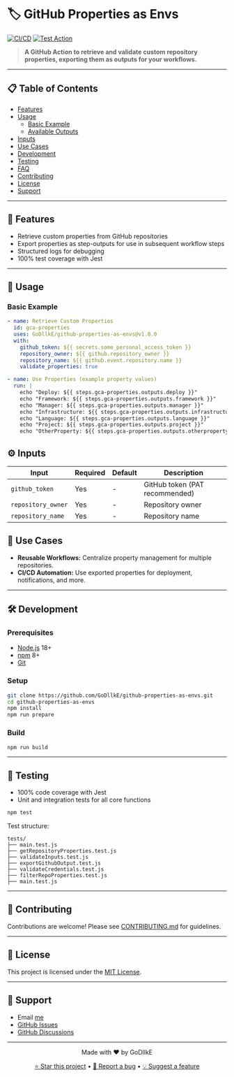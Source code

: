 # 🏷️ GitHub Properties as Envs

[![CI/CD](https://github.com/GoDllkE/github-properties-as-envs/actions/workflows/cicd-workflow.yml/badge.svg?branch=main)](https://github.com/GoDllkE/github-properties-as-envs/actions/workflows/cicd-workflow.yml)
[![Test Action](https://github.com/GoDllkE/github-properties-as-envs/actions/workflows/gca-test-workflow.yml/badge.svg?branch=main)](https://github.com/GoDllkE/github-properties-as-envs/actions/workflows/gca-test-workflow.yml)

> **A GitHub Action to retrieve and validate custom repository properties, exporting them as outputs for your workflows.**

---

## 📋 Table of Contents

- [Features](#features)
- [Usage](#usage)
  - [Basic Example](#basic-example)
  - [Available Outputs](#available-outputs)
- [Inputs](#inputs)
- [Use Cases](#use-cases)
- [Development](#development)
- [Testing](#testing)
- [FAQ](#faq)
- [Contributing](#contributing)
- [License](#license)
- [Support](#support)

---

## 🚀 Features

- Retrieve custom properties from GitHub repositories
- Export properties as step-outputs for use in subsequent workflow steps
- Structured logs for debugging
- 100% test coverage with Jest

---

## 🔧 Usage

### Basic Example

```yaml
- name: Retrieve Custom Properties
  id: gca-properties
  uses: GoDllkE/github-properties-as-envs@v1.0.0
  with:
    github_token: ${{ secrets.some_personal_access_token }}
    repository_owner: ${{ github.repository_owner }}
    repository_name: ${{ github.event.repository.name }}
    validate_properties: true

- name: Use Properties (example property values)
  run: |
    echo "Deploy: ${{ steps.gca-properties.outputs.deploy }}"
    echo "Framework: ${{ steps.gca-properties.outputs.framework }}"
    echo "Manager: ${{ steps.gca-properties.outputs.manager }}"
    echo "Infrastructure: ${{ steps.gca-properties.outputs.infrastructure }}"
    echo "Language: ${{ steps.gca-properties.outputs.language }}"
    echo "Project: ${{ steps.gca-properties.outputs.project }}"
    echo "OtherProperty: ${{ steps.gca-properties.outputs.otherproperty }}"
```

## ⚙️ Inputs

| Input                | Required | Default | Description                                  |
|----------------------|----------|---------|----------------------------------------------|
| `github_token`       | Yes      | -       | GitHub token (PAT recommended)               |
| `repository_owner`   | Yes      | -       | Repository owner                             |
| `repository_name`    | Yes      | -       | Repository name                              |


## 🎯 Use Cases

- **Reusable Workflows:** Centralize property management for multiple repositories.
- **CI/CD Automation:** Use exported properties for deployment, notifications, and more.

---

## 🛠️ Development

### Prerequisites

- [Node.js](https://nodejs.org/) 18+
- [npm](https://npmjs.com/) 8+
- [Git](https://git-scm.com/)

### Setup

```bash
git clone https://github.com/GoDllkE/github-properties-as-envs.git
cd github-properties-as-envs
npm install
npm run prepare
```

### Build

```bash
npm run build
```

---

## 🧪 Testing

- 100% code coverage with Jest
- Unit and integration tests for all core functions

```bash
npm test
```

Test structure:

```
tests/
├── main.test.js
├── getRepositoryProperties.test.js
├── validateInputs.test.js
├── exportGithubOutput.test.js
├── validateCredentials.test.js
├── filterRepoProperties.test.js
├── main.test.js
```

---

## 🤝 Contributing

Contributions are welcome! Please see [CONTRIBUTING.md](.github/CONTRIBUTING.MD) for guidelines.

---

## 📄 License

This project is licensed under the [MIT License](LICENSE).

---

## 👥 Support

- Email [me](mailto:gustavot53@gmail.com)
- [GitHub Issues](https://github.com/GoDllkE/github-properties-as-envs/issues)
- [GitHub Discussions](https://github.com/GoDllkE/github-properties-as_envs/discussions)

---

<div align="center">

Made with ❤️ by GoDllkE

[⭐ Star this project](https://github.com/GoDllkE/github-properties-as_envs) • [📝 Report a bug](https://github.com/GoDllkE/github-properties-as_envs/issues) • [💡 Suggest a feature](https://github.com/GoDllkE/github-properties-as_envs/discussions)

</div>
